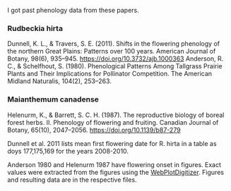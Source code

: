 

I got past phenology data from these papers. 

### Rudbeckia hirta
Dunnell, K. L., & Travers, S. E. (2011). Shifts in the flowering phenology of the northern Great Plains: Patterns over 100 years. American Journal of Botany, 98(6), 935–945. https://doi.org/10.3732/ajb.1000363
Anderson, R. C., & Schelfhout, S. (1980). Phenological Patterns Among Tallgrass Prairie Plants and Their Implications for Pollinator Competition. The American Midland Naturalis, 104(2), 253–263.

### Maianthemum canadense
Helenurm, K., & Barrett, S. C. H. (1987). The reproductive biology of boreal forest herbs. II. Phenology of flowering and fruiting. Canadian Journal of Botany, 65(10), 2047–2056. https://doi.org/10.1139/b87-279


Dunnell et al. 2011 lists mean first flowering date for R. hirta in a table as doys 177,175,169 for the years 2008-2010.

Anderson 1980 and Helenurm 1987 have flowering onset in figures. Exact values were extracted from the figures using the [WebPlotDigitizer](https://automeris.io/WebPlotDigitizer/). Figures and resulting data are in the respective files.
